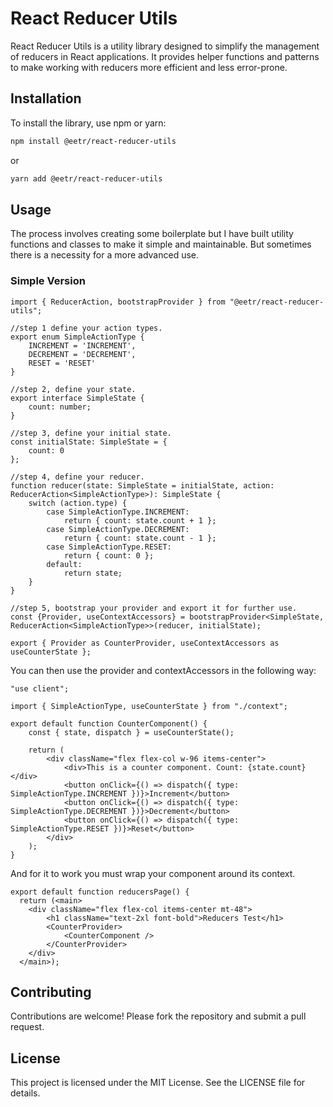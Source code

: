 # React Reducer Utils

React Reducer Utils is a utility library designed to simplify the management of reducers in React applications. It provides helper functions and patterns to make working with reducers more efficient and less error-prone.

## Installation

To install the library, use npm or yarn:

```bash
npm install @eetr/react-reducer-utils
```

or

```bash
yarn add @eetr/react-reducer-utils
```

## Usage

The process involves creating some boilerplate but I have built utility functions and classes to make it simple and maintainable. But sometimes there is a necessity for a more advanced use.

### Simple Version

```tsx
import { ReducerAction, bootstrapProvider } from "@eetr/react-reducer-utils";

//step 1 define your action types.
export enum SimpleActionType {
    INCREMENT = 'INCREMENT',
    DECREMENT = 'DECREMENT',
    RESET = 'RESET'
}

//step 2, define your state.
export interface SimpleState {
    count: number;
}

//step 3, define your initial state.
const initialState: SimpleState = {
    count: 0
};

//step 4, define your reducer.
function reducer(state: SimpleState = initialState, action: ReducerAction<SimpleActionType>): SimpleState {
    switch (action.type) {
        case SimpleActionType.INCREMENT:
            return { count: state.count + 1 };
        case SimpleActionType.DECREMENT:
            return { count: state.count - 1 };
        case SimpleActionType.RESET:
            return { count: 0 };
        default:
            return state;
    }
}

//step 5, bootstrap your provider and export it for further use.
const {Provider, useContextAccessors} = bootstrapProvider<SimpleState, ReducerAction<SimpleActionType>>(reducer, initialState);

export { Provider as CounterProvider, useContextAccessors as useCounterState };
```

You can then use the provider and contextAccessors in the following way:

```tsx
"use client";

import { SimpleActionType, useCounterState } from "./context";

export default function CounterComponent() {
    const { state, dispatch } = useCounterState();

    return (
        <div className="flex flex-col w-96 items-center">
            <div>This is a counter component. Count: {state.count}</div>
            <button onClick={() => dispatch({ type: SimpleActionType.INCREMENT })}>Increment</button>
            <button onClick={() => dispatch({ type: SimpleActionType.DECREMENT })}>Decrement</button>
            <button onClick={() => dispatch({ type: SimpleActionType.RESET })}>Reset</button>
        </div>
    );
}
```

And for it to work you must wrap your component around its context.

```tsx
export default function reducersPage() {
  return (<main>
    <div className="flex flex-col items-center mt-48">
        <h1 className="text-2xl font-bold">Reducers Test</h1>
        <CounterProvider>
            <CounterComponent />
        </CounterProvider>
    </div>
  </main>);
```


## Contributing

Contributions are welcome! Please fork the repository and submit a pull request.

## License

This project is licensed under the MIT License. See the LICENSE file for details.